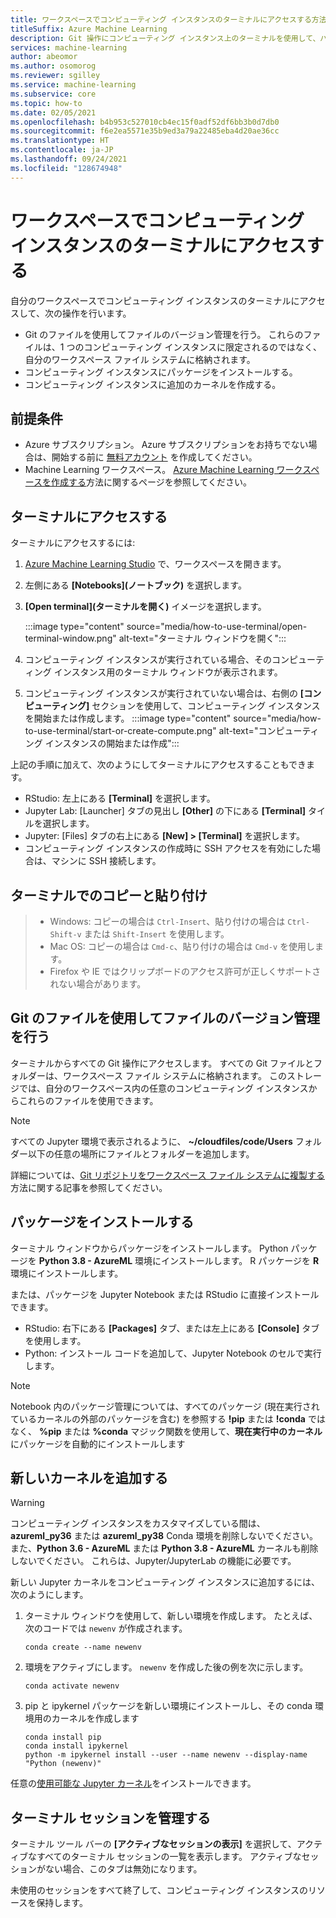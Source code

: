 ```yaml
---
title: ワークスペースでコンピューティング インスタンスのターミナルにアクセスする方法
titleSuffix: Azure Machine Learning
description: Git 操作にコンピューティング インスタンス上のターミナルを使用して、パッケージをインストールし、カーネルを追加します。
services: machine-learning
author: abeomor
ms.author: osomorog
ms.reviewer: sgilley
ms.service: machine-learning
ms.subservice: core
ms.topic: how-to
ms.date: 02/05/2021
ms.openlocfilehash: b4b953c527010cb4ec15f0adf52df6bb3b0d7db0
ms.sourcegitcommit: f6e2ea5571e35b9ed3a79a22485eba4d20ae36cc
ms.translationtype: HT
ms.contentlocale: ja-JP
ms.lasthandoff: 09/24/2021
ms.locfileid: "128674948"
---
```

# <a name="access-a-compute-instance-terminal-in-your-workspace"></a>ワークスペースでコンピューティング インスタンスのターミナルにアクセスする

自分のワークスペースでコンピューティング インスタンスのターミナルにアクセスして、次の操作を行います。

* Git のファイルを使用してファイルのバージョン管理を行う。 これらのファイルは、1 つのコンピューティング インスタンスに限定されるのではなく、自分のワークスペース ファイル システムに格納されます。
* コンピューティング インスタンスにパッケージをインストールする。
* コンピューティング インスタンスに追加のカーネルを作成する。

## <a name="prerequisites"></a>前提条件

* Azure サブスクリプション。 Azure サブスクリプションをお持ちでない場合は、開始する前に [無料アカウント](https://azure.microsoft.com/free/) を作成してください。
* Machine Learning ワークスペース。 [Azure Machine Learning ワークスペースを作成する](how-to-manage-workspace.md)方法に関するページを参照してください。

## <a name="access-a-terminal"></a>ターミナルにアクセスする

ターミナルにアクセスするには:

1. [Azure Machine Learning Studio](https://ml.azure.com) で、ワークスペースを開きます。
1. 左側にある **[Notebooks]\(ノートブック\)** を選択します。
1. **[Open terminal]\(ターミナルを開く\)** イメージを選択します。

    :::image type="content" source="media/how-to-use-terminal/open-terminal-window.png" alt-text="ターミナル ウィンドウを開く":::

1. コンピューティング インスタンスが実行されている場合、そのコンピューティング インスタンス用のターミナル ウィンドウが表示されます。
1. コンピューティング インスタンスが実行されていない場合は、右側の **[コンピューティング]** セクションを使用して、コンピューティング インスタンスを開始または作成します。
    :::image type="content" source="media/how-to-use-terminal/start-or-create-compute.png" alt-text="コンピューティング インスタンスの開始または作成":::

上記の手順に加えて、次のようにしてターミナルにアクセスすることもできます。

* RStudio: 左上にある **[Terminal]** を選択します。
* Jupyter Lab: [Launcher] タブの見出し **[Other]** の下にある **[Terminal]** タイルを選択します。
* Jupyter: [Files] タブの右上にある **[New] > [Terminal]** を選択します。
* コンピューティング インスタンスの作成時に SSH アクセスを有効にした場合は、マシンに SSH 接続します。

## <a name="copy-and-paste-in-the-terminal"></a>ターミナルでのコピーと貼り付け

> * Windows: コピーの場合は `Ctrl-Insert`、貼り付けの場合は `Ctrl-Shift-v` または `Shift-Insert` を使用します。
> * Mac OS: コピーの場合は `Cmd-c`、貼り付けの場合は `Cmd-v` を使用します。
> * Firefox や IE ではクリップボードのアクセス許可が正しくサポートされない場合があります。

## <a name="use-files-from-git-and-version-files"></a><a name=git></a> Git のファイルを使用してファイルのバージョン管理を行う

ターミナルからすべての Git 操作にアクセスします。 すべての Git ファイルとフォルダーは、ワークスペース ファイル システムに格納されます。 このストレージでは、自分のワークスペース内の任意のコンピューティング インスタンスからこれらのファイルを使用できます。

> [!NOTE]
> すべての Jupyter 環境で表示されるように、 **~/cloudfiles/code/Users** フォルダー以下の任意の場所にファイルとフォルダーを追加します。

詳細については、[Git リポジトリをワークスペース ファイル システムに複製する](concept-train-model-git-integration.md#clone-git-repositories-into-your-workspace-file-system)方法に関する記事を参照してください。

## <a name="install-packages"></a>パッケージをインストールする

 ターミナル ウィンドウからパッケージをインストールします。 Python パッケージを **Python 3.8 - AzureML** 環境にインストールします。  R パッケージを **R** 環境にインストールします。

または、パッケージを Jupyter Notebook または RStudio に直接インストールできます。

* RStudio: 右下にある **[Packages]** タブ、または左上にある **[Console]** タブを使用します。  
* Python: インストール コードを追加して、Jupyter Notebook のセルで実行します。

> [!NOTE]
> Notebook 内のパッケージ管理については、すべてのパッケージ (現在実行されているカーネルの外部のパッケージを含む) を参照する **!pip** または **!conda** ではなく、 **%pip** または **%conda** マジック関数を使用して、**現在実行中のカーネル** にパッケージを自動的にインストールします

## <a name="add-new-kernels"></a>新しいカーネルを追加する

> [!WARNING]
>  コンピューティング インスタンスをカスタマイズしている間は、**azureml_py36** または **azureml_py38** Conda 環境を削除しないでください。  また、**Python 3.6 - AzureML** または **Python 3.8 - AzureML** カーネルも削除しないでください。 これらは、Jupyter/JupyterLab の機能に必要です。

新しい Jupyter カーネルをコンピューティング インスタンスに追加するには、次のようにします。

1. ターミナル ウィンドウを使用して、新しい環境を作成します。  たとえば、次のコードでは `newenv` が作成されます。

    ```shell
    conda create --name newenv
    ```

1. 環境をアクティブにします。  `newenv` を作成した後の例を次に示します。

    ```shell
    conda activate newenv
    ```

1. pip と ipykernel パッケージを新しい環境にインストールし、その conda 環境用のカーネルを作成します

    ```shell
    conda install pip
    conda install ipykernel
    python -m ipykernel install --user --name newenv --display-name "Python (newenv)"
    ```

任意の[使用可能な Jupyter カーネル](https://github.com/jupyter/jupyter/wiki/Jupyter-kernels)をインストールできます。

## <a name="manage-terminal-sessions"></a>ターミナル セッションを管理する

 ターミナル ツール バーの **[アクティブなセッションの表示]** を選択して、アクティブなすべてのターミナル セッションの一覧を表示します。 アクティブなセッションがない場合、このタブは無効になります。

未使用のセッションをすべて終了して、コンピューティング インスタンスのリソースを保持します。
